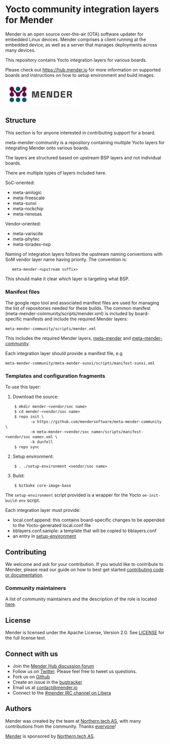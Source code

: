 # Yocto community integration layers for Mender

Mender is an open source over-the-air (OTA) software updater for embedded Linux
devices. Mender comprises a client running at the embedded device, as well as
a server that manages deployments across many devices.

This repository contains Yocto integration layers for various boards.

Please check out https://hub.mender.io for more information on
supported boards and instructions on how to setup environment and build images.

![Mender logo](https://github.com/mendersoftware/mender/raw/master/mender_logo.png)

## Structure

This section is for anyone interested in contributing support for a board.

meta-mender-community is a repository containing multiple Yocto layers for
integrating Mender onto various boards.

The layers are structured based on upstream BSP layers and not individual
boards.

There are multiple types of layers included here.

SoC-oriented:

- meta-amlogic
- meta-freescale
- meta-sunxi
- meta-rockchip
- meta-renesas

Vendor-oriented:

- meta-variscite
- meta-phytec
- meta-toradex-nxp

Naming of integration layers follows the upstream naming conventions with SoM
vendor layer name having priority. The convention is:

```
   meta-mender-<upstream suffix>
```

This should make it clear which layer is targeting what BSP.

### Manifest files

The google repo tool and associated manifest files are used for managing the
list of repositories needed for these builds. The common manifest
(meta-mender-community/scripts/mender.xml) is included by board-specific
manifests and include the required Mender layers:

    meta-mender-community/scripts/mender.xml

This includes the required Mender layers,
[meta-mender](https://github.com/mendersoftware/meta-mender) and
[meta-mender-community](https://github.com/mendersoftware/meta-mender-community).

Each integration layer should provide a manifest file, e.g

    meta-mender-community/meta-mender-sunxi/scripts/manifest-sunxi.xml

### Templates and configuration fragments

To use this layer:

1. Download the source:

```
    $ mkdir mender-<vendor/soc name>
    $ cd mender-<vendor/soc name>
    $ repo init \
           -u https://github.com/mendersoftware/meta-mender-community \
           -m meta-mender-<vendor/soc name>/scripts/manifest-<vendor/soc name>.xml \
           -b dunfell
    $ repo sync
```

2. Setup environment:

```
    $ . ./setup-environment <vendor/soc name>
```

3. Build:

```
    $ bitbake core-image-base
```

The `setup-environment` script provided is a wrapper for the Yocto
`oe-init-build-env` script.

Each integration layer must provide:

- local.conf.append: this contains board-specific changes to be appended to
the Yocto-generated local.conf file
- bblayers.conf.sample: a template that will be copied to bblayers.conf
- an entry in [setup-environment](https://github.com/mendersoftware/meta-mender-community/blob/rocko/scripts/setup-environment#L20-L25)

## Contributing

We welcome and ask for your contribution. If you would like to contribute to
Mender, please read our guide on how to best get started [contributing code or
documentation](https://github.com/mendersoftware/mender/blob/master/CONTRIBUTING.md).

### Community maintainers

A list of community maintainers and the description of the role is located [here](https://github.com/mendersoftware/meta-mender-community/wiki/Community-maintainers).

## License

Mender is licensed under the Apache License, Version 2.0. See
[LICENSE](https://github.com/mendersoftware/meta-mender-community/blob/sumo/LICENSE) for the
full license text.


## Connect with us

* Join the [Mender Hub discussion forum](https://hub.mender.io)
* Follow us on [Twitter](https://twitter.com/mender_io). Please
  feel free to tweet us questions.
* Fork us on [Github](https://github.com/mendersoftware)
* Create an issue in the [bugtracker](https://tracker.mender.io/projects/MEN)
* Email us at [contact@mender.io](mailto:contact@mender.io)
* Connect to the [#mender IRC channel on Libera](https://web.libera.chat/?#mender)


## Authors

Mender was created by the team at [Northern.tech AS](https://northern.tech), with many contributions from
the community. Thanks [everyone](https://github.com/mendersoftware/mender/graphs/contributors)!

[Mender](https://mender.io) is sponsored by [Northern.tech AS](https://northern.tech).
